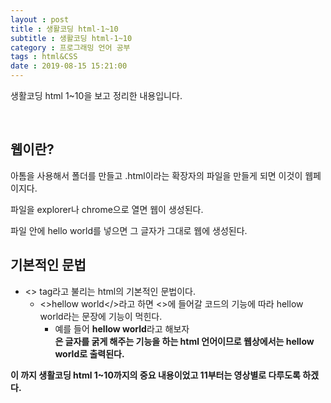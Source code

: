 ```yaml
---
layout : post
title : 생활코딩 html-1~10
subtitle : 생활코딩 html-1~10
category : 프로그래밍 언어 공부
tags : html&CSS
date : 2019-08-15 15:21:00
---
```


생활코딩 html 1~10을 보고 정리한 내용입니다.

​

## 웹이란?
아톰을 사용해서 폴더를 만들고 .html이라는 확장자의 파일을 만들게 되면 이것이 웹페이지다.

파일을 explorer나 chrome으로 열면 웹이 생성된다.

파일 안에 hello world를 넣으면 그 글자가 그대로 웹에 생성된다.

## 기본적인 문법
- <> tag라고 불리는 html의 기본적인 문법이다.
    - <>hellow world</>라고 하면 <>에 들어갈 코드의 기능에 따라 hellow world라는 문장에 기능이 먹힌다.
      - 예를 들어 <strong>hellow world</strong>라고 해보자    
      <strong>은 글자를 굵게 해주는 기능을 하는 html 언어이므로 웹상에서는 hellow world로 출력된다.

이 까지 생활코딩 html 1~10까지의 중요 내용이었고 11부터는 영상별로 다루도록 하겠다.

​

​
